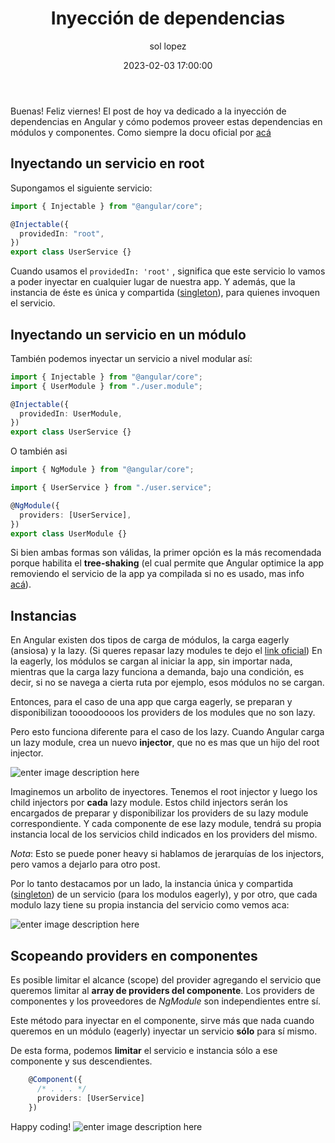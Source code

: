 ﻿---
date: 2023-02-03 17:00:00
layout: post
title: Inyección de dependencias
description: Conceptos, teoría y ejemplos prácticos de providers en Angular.
language: es
image: "../assets/img/di.jpg"
category: CODE
tags:
  - coding
  - providers
  - dependency injection
  - humor
author: sol lopez
---

Buenas! Feliz viernes! El post de hoy va dedicado a la inyección de dependencias en Angular y cómo podemos proveer estas dependencias en módulos y componentes. Como siempre la docu oficial por [acá](https://angular.io/guide/providers)

## Inyectando un servicio en root

Supongamos el siguiente servicio:

```typescript
import { Injectable } from "@angular/core";

@Injectable({
  providedIn: "root",
})
export class UserService {}
```

Cuando usamos el `providedIn: 'root'` , significa que este servicio lo vamos a poder inyectar en cualquier lugar de nuestra app. Y además, que la instancia de éste es única y compartida ([singleton](https://angular.io/guide/singleton-services)), para quienes invoquen el servicio.

## Inyectando un servicio en un módulo

También podemos inyectar un servicio a nivel modular así:

```typescript
import { Injectable } from "@angular/core";
import { UserModule } from "./user.module";

@Injectable({
  providedIn: UserModule,
})
export class UserService {}
```

O también asi

```typescript
import { NgModule } from "@angular/core";

import { UserService } from "./user.service";

@NgModule({
  providers: [UserService],
})
export class UserModule {}
```

Si bien ambas formas son válidas, la primer opción es la más recomendada porque habilita el **tree-shaking** (el cual permite que Angular optimice la app removiendo el servicio de la app ya compilada si no es usado, mas info [acá](https://angular.io/guide/architecture-services#introduction-to-services-and-dependency-injection)).

## Instancias

En Angular existen dos tipos de carga de módulos, la carga eagerly (ansiosa) y la lazy. (Si queres repasar lazy modules te dejo el [link oficial](https://angular.io/guide/lazy-loading-ngmodules))
En la eagerly, los módulos se cargan al iniciar la app, sin importar nada, mientras que la carga lazy funciona a demanda, bajo una condición, es decir, si no se navega a cierta ruta por ejemplo, esos módulos no se cargan.

Entonces, para el caso de una app que carga eagerly, se preparan y disponibilizan toooodoooos los providers de los modules que no son lazy.

Pero esto funciona diferente para el caso de los lazy. Cuando Angular carga un lazy module, crea un nuevo **injector**, que no es mas que un hijo del root injector.

![enter image description here](https://i.pinimg.com/originals/78/8f/83/788f83c6a233753079a45fdc4a45cbf4.jpg)

Imaginemos un arbolito de inyectores. Tenemos el root injector y luego los child injectors por **cada** lazy module. Estos child injectors serán los encargados de preparar y disponibilizar los providers de su lazy module correspondiente. Y cada componente de ese lazy module, tendrá su propia instancia local de los servicios child indicados en los providers del mismo.

_Nota_: Esto se puede poner heavy si hablamos de jerarquías de los injectors, pero vamos a dejarlo para otro post.

Por lo tanto destacamos por un lado, la instancia única y compartida ([singleton](https://angular.io/guide/singleton-services)) de un servicio (para los modulos eagerly), y por otro, que cada modulo lazy tiene su propia instancia del servicio como vemos aca:

![enter image description here](https://angular.io/generated/images/guide/providers/any-provider.svg)

## Scopeando providers en componentes

Es posible limitar el alcance (scope) del provider agregando el servicio que queremos limitar al **array de providers del componente**.
Los providers de componentes y los proveedores de _NgModule_ son independientes entre sí.

Este método para inyectar en el componente, sirve más que nada cuando queremos en un módulo (eagerly) inyectar un servicio **sólo** para sí mismo.

De esta forma, podemos **limitar** el servicio e instancia sólo a ese componente y sus descendientes.

```typescript
    @Component({
      /* . . . */
      providers: [UserService]
    })
```

Happy coding!
![enter image description here](https://i.imgflip.com/1z6225.jpg)
